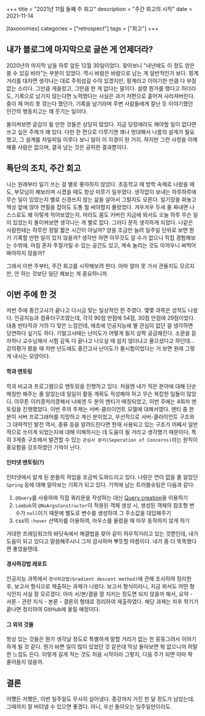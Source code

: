+++
title = "2021년 11월 둘째 주 회고"
description = "주간 회고의 시작"
date = 2021-11-14

[taxonomies]
categories = ["retrospect"]
tags = ["회고"]
+++

## 내가 블로그에 마지막으로 글쓴 게 언제더라?
2020년의 마지막 날을 하루 앞둔 12월 30일이었다. 찾아보니 "내년에도 이 정도 양은 쓸 수 있길 바라"는 부분이 있었다. 역시 바람은 바람으로 남는 게 일반적인가 보다. 핑계거리를 대자면 생각나는 대로 주워섬길 수야 있겠지만, 핑계라고 이야기한 만큼 다 부질없는 소리다. 그만큼 게을렀고, 그만큼 한 게 없다는 말이다. 설령 뭔가를 했다고 하더라도, 기록으로 남기지 않는다면 노력했다는 사실은 과거 저편으로 흩어져 사라져버린다. 중이 제 머리 못 깎는다 했던가, 기록을 남기라며 주변 사람들에게 잘난 듯 이야기했던 인간의 행동치고는 꽤 웃기는 일이다.
<!-- more -->
돌이켜보면 글감이 될 만한 것들은 상당히 많았다. 지금 당장에라도 해야할 일이 없다면 쓰고 싶은 주제가 꽤 있다. 다만 한 편으로 다루기엔 꽤나 방대해서 나름의 설계가 필요했고, 그 설계를 차일피일 미루다 보니 일이 이 지경이 된 거지. 하지만 그런 사정을 이해해줄 사람은 없으며, 결국 남는 것은 공허한 결과뿐이다.

## 특단의 조치, 주간 회고
나는 원래부터 일기 쓰는 걸 별로 좋아하지 않았다. 초등학교 때 방학 숙제로 나왔을 때도, 부모님이 해보라며 시켰을 때도 항상 미루기 일쑤였다. 생각없이 보내는 하루하루에 무슨 일이 있었는지 별로 신경쓰지 않는 삶을 살아서 그럴지도 모른다. 일기장을 펴놓고 책상 앞에 앉아 연필을 잡아도 도통 뭘 써야할지 몰랐었다. 겨우겨우 두세 줄 짜내면 나 스스로도 왜 이렇게 적어보였는지. 머리도 몸도 커버린 지금에 와서도 오늘 하루 무슨 일이 있었는지 돌이켜보면 생각나는 게 별로 없다. 그러다 문득 생각하게 되었다. 나같은 사람한테는 하루란 정말 짧은 시간이 아닐까? 양을 조금만 늘려 일주일 단위로 보면 뭔가 기록할 만한 일이 있지 않을까? 생각만 하면 아무것도 알 수가 없으니 직접 경험해보는 수밖에. 마침 혼자 주절거릴 수 있는 공간도 있고, 계속 놀리는 것도 아까우니 써먹어봐야하지 않을까?

그래서 이번 주부터, 주간 회고를 시작해보려 한다. 아마 얼마 못 가서 관둘지도 모르지만, 안 하는 것보단 일단 해보는 게 중요하니까.

## 이번 주에 한 것
저번 주에 중간고사가 끝나고 다시금 맞는 일상적인 한 주였다. 몇몇 과목은 성적도 나왔다. 인공지능과 컴퓨터구조였는데, 각각 90점 만점에 54점, 30점 만점에 29점이었다. 대충 반타작과 거의 다 맞은 느낌인데, 애초에 인공지능에 별 관심이 없던 걸 생각하면 당연하다 싶기도 하다. 기말고사때는 난이도가 어떻게 될지 살짝 궁금해진다. 소문을 듣자하니 교수님께서 시험 감독 다 끝나고 나오실 때 쉽지 않더냐고 물으셨다고 하던데... 강의평가 봤을 때 저번 년도에도 중간고사 난이도가 물시험이었다는 거 보면 원래 그렇게 내시는 모양이다.

#### 학과 멘토링
학과 비교과 프로그램으로 멘토링을 진행하고 있다. 처음엔 내가 적은 분야에 대해 단순 매칭만 해주는 줄 알았는데 일일이 활동 계획도 작성해야 하고 무슨 복잡한 일들이 많았다. 아무튼 이러쿵저러쿵해서 나에겐 두 분의 멘티가 매칭되었고, 이번 주에는 4회차 멘토링을 진행했었다. 이번 주의 주제는 서버-클라이언트 모델에 대해서였다. 멘티 중 한 분이 서버 프로그래머를 지망하고 계신 분이었고, 우선적으로 서버-클라이언트 구조와 그 대략적인 발전 역사, 종류 등을 알려드린다면 현재 사용되고 있는 구조가 어째서 일반적으로 쓰이게 되었는지에 대해 이해하시는 데 도움이 될 거라고 생각했기 때문이다. 특히 3계층 구조에서 발견할 수 있는 `관심사 분리(Seperation of Concerns)`라는 원칙이 중요함을 강조하였던 기억이 난다.

#### 인터넷 멘토링(?)
인터넷에서 알게 된 분들의 작업을 조금씩 도와드리고 있다. 나랑은 연이 없을 줄 알았던 `Spring` 등에 대해 알아보는 기회가 되고 있다. 기억에 남는 트러블슈팅은 다음과 같다:

1. `@Query`를 사용하여 직접 쿼리문을 작성하는 대신 [Query creation](https://docs.spring.io/spring-data/jpa/docs/current/reference/html/#jpa.query-methods.query-creation)을 이용하기
2. `Lombok`의 `@NoArgsConstructor`이 적용된 객체 생성 시, 생성된 객체의 참조형 변수가 `null`이기 때문에 별도로 변수를 생성하여 그 주소값을 대입해주기
3. css의 `:hover` 선택자를 이용하여, 마우스를 올렸을 때 아무 동작하지 않게 하기

거대한 프레임워크의 바닷속에서 해결법을 찾아 같이 허우적거리고 있는 것뿐인데, 내가 도움이 되고 있다고 말씀해주시니 그저 감사하며 뿌듯할 따름이다. 내가 좀 더 똑똑했다면 좋았을텐데.

#### 경사하강법 레포트
인공지능 과목에서 `경사하강법(Gradient descent method)`에 관해 조사하여 정리한 후, 보고서 형식으로 제출하는 과제가 나왔다. 보고서 형식이라니, 지금 와서도 어떤 형식인지 사실 잘 모르겠다. 아마 서/본/결을 잘 지키는 정도면 되지 않을까 해서, 요약 - 서론 - 관련 지식 - 본론 - 결론의 형태로 정리하여 제출하였다. 해당 과제는 차후 학기가 끝나면 정리하여 GitHub에 올릴 예정이다.

#### 그 외의 것들
항상 있는 것들은 뭔가 생각날 정도로 특별하게 말할 거리가 없는 한 뭉뚱그려서 이야기하게 될 것 같다. 뭔가 바쁜 일이 많이 있었던 것 같은데 막상 돌아보면 뭐 없으니까 허탈한 느낌도 든다. 이렇게 길게 적는 것도 처음 시작이라 그렇지, 다음 주가 되면 아마 팍 줄어들지 않을까.

## 결론
어쨌든 저쨌든, 이번 일주일도 무사히 살아냈다. 종강까지 거진 한 달 정도가 남았는데, 그때까지 잘 버텨낼 수 있으면 좋겠다. 아니, 우선 돌아오는 일주일만이라도.
